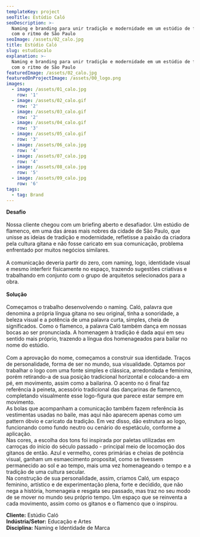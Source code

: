 ```yaml
---
templateKey: project
seoTitle: Estúdio Caló
seoDescription: >-
  Naming e branding para unir tradição e modernidade em um estúdio de flamenco
  com o ritmo de São Paulo
seoImage: /assets/02_calo.jpg
title: Estúdio Caló
slug: estudiocalo
explanation: >-
  Naming e branding para unir tradição e modernidade em um estúdio de flamenco
  com o ritmo de São Paulo
featuredImage: /assets/02_calo.jpg
featuredOnProjectImage: /assets/00_logo.png
images:
  - image: /assets/01_calo.jpg
    row: '1'
  - image: /assets/02_calo.gif
    row: '2'
  - image: /assets/03_calo.gif
    row: '2'
  - image: /assets/04_calo.gif
    row: '3'
  - image: /assets/05_calo.gif
    row: '3'
  - image: /assets/06_calo.jpg
    row: '4'
  - image: /assets/07_calo.jpg
    row: '4'
  - image: /assets/08_calo.jpg
    row: '5'
  - image: /assets/09_calo.jpg
    row: '6'
tags:
  - tag: Brand
---
```

**Desafio**
<br><br>
Nossa cliente chegou com um briefing aberto e desafiador. Um estúdio de flamenco, em uma das áreas mais nobres da cidade de São Paulo, que unisse as ideias de tradição e modernidade, refletisse a paixão da criadora pela cultura gitana e não fosse caricato em sua comunicação, problema enfrentado por muitos negócios similares.
<br><br>
A comunicação deveria partir do zero, com naming, logo, identidade visual e mesmo interferir fisicamente no espaço, trazendo sugestões criativas e trabalhando em conjunto com o grupo de arquitetos selecionados para a obra.
<br><br>
**Solução**
<br><br>
Começamos o trabalho desenvolvendo o naming. Caló, palavra que denomina a própria língua gitana no seu original, tinha a sonoridade, a beleza visual e a potência de uma palavra curta, simples, cheia de significados. Como o flamenco, a palavra Caló também dança em nossas bocas ao ser pronunciada. A homenagem à tradição é dada aqui em seu sentido mais próprio, trazendo a língua dos homenageados para bailar no nome do estúdio.
<br>\
Com a aprovação do nome, começamos a construir sua identidade. Traços de personalidade, forma de ser no mundo, sua visualidade. Optamos por trabalhar o logo com uma fonte simples e clássica, arredondada e feminina, porém retirando-a de sua posição tradicional horizontal e colocando-a em pé, em movimento, assim como a bailarina. O acento no ó final faz referência à peineta, acessório tradicional das dançarinas de flamenco, completando visualmente esse logo-figura que parece estar sempre em movimento.
<br>
As bolas que acompanham a comunicação também fazem referência às vestimentas usadas no baile, mas aqui não aparecem apenas como um pattern óbvio e caricato da tradição. Em vez disso, dão estrutura ao logo, funcionando como fundo neutro ou  cenário do espetáculo, conforme a aplicação.
<br>
Nas cores, a escolha dos tons foi inspirada por paletas utilizadas em carroças do início do século passado - principal meio de locomoção dos gitanos de então. Azul e vermelho, cores primárias e cheias de potência visual, ganham um esmaecimento proposital, como se tivessem permanecido ao sol e ao tempo, mais uma vez homenageando o tempo e a tradição de uma cultura secular.
<br>
Na construção de sua personalidade, assim, criamos Caló, um espaço feminino, artístico e de experimentação plena, forte e decidido, que não nega a história, homenageia e resgata seu passado, mas traz no seu modo de se mover no mundo seu próprio tempo. Um espaço que se reinventa a cada movimento, assim como os gitanos e o flamenco que o inspirou.

**Cliente:** Estúdio Caló
<br>
**Indústria/Setor:** Educação e Artes
<br>
**Disciplina:** Naming e Identidade de Marca
<br><br><br><br>

